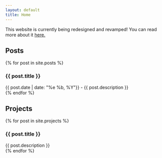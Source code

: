 ```yaml
---
layout: default
title: Home
---
```

<div class="alert alert-info">
    This website is currently being redesigned and revamped! You can read more about it <a href="/2024/05/06/revamp-website.html">here.</a>
</div>
<div class="row">
    <div class="col-lg-8" id="home-page">
        <h2>Posts</h2>
        <div class="row">
            {% for post in site.posts %}
            <div class="col-xs-12 col-md-6" id="post">
                <h3>{{ post.title }}</h3>
                <a id="post" href="{{ post.url }}"><span class="link-spanner"></span></a>
                {{ post.date | date: "%e %b, %Y"}} - {{ post.description }}
            </div>
            {% endfor %}
        </div>
    </div>
    <div class="col-lg-4" id="home-page">
        <h2>Projects</h2>
        {% for post in site.projects %}
        <div id="post">
            <h3>{{ post.title }}</h3>
            <a id="post" href="{{ post.url }}"><span class="link-spanner"></span></a>
            {{ post.description }}
        </div>
        {% endfor %}
    </div>
</div>